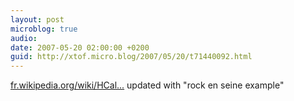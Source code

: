```yaml
---
layout: post
microblog: true
audio: 
date: 2007-05-20 02:00:00 +0200
guid: http://xtof.micro.blog/2007/05/20/t71440092.html
---
```

[fr.wikipedia.org/wiki/HCal...](http://fr.wikipedia.org/wiki/HCalendar) updated with "rock en seine example"
